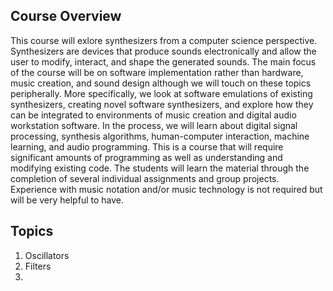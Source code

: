 ## Course Overview 

This course will exlore synthesizers from a computer science perspective. Synthesizers are devices that produce sounds electronically and allow the user to modify, interact, and shape the generated sounds. The main focus 
of the course will be on software implementation rather than hardware, music creation, and sound design although we will touch on these topics peripherally. More specifically, we look at software emulations of existing synthesizers, 
creating novel software synthesizers, and explore how they can be integrated to environments of music creation and digital audio workstation software. In the process, we will learn about digital signal processing, synthesis algorithms, human-computer interaction,
machine learning, and audio programming. This is a course that will require significant amounts of programming as well as understanding and modifying existing code. The students will learn the material through the completion of several individual assignments 
and group projects. Experience with music notation and/or music technology is not required but will be very helpful to have. 


## Topics 

1. Oscillators
2. Filters 
3. 


